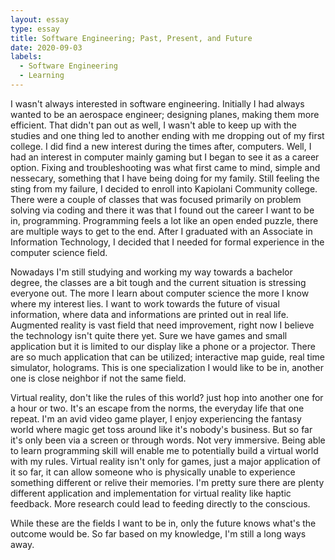 ```yaml
---
layout: essay
type: essay
title: Software Engineering; Past, Present, and Future
date: 2020-09-03
labels:
  - Software Engineering
  - Learning
---
```


  I wasn't always interested in software engineering. Initially I had always wanted to be an aerospace engineer; designing planes, making them more efficient. That didn't pan out as well, I wasn't able to keep up with the studies and one thing led to another ending with me dropping out of my first college. I did find a new interest during the times after, computers. Well, I had an interest in computer mainly gaming but I began to see it as a career option. Fixing and troubleshooting was what first came to mind, simple and nessecary, something that I have being doing for my family. Still feeling the sting from my failure, I decided to enroll into Kapiolani Community college. There were a couple of classes that was focused primarily on problem solving via coding and there it was that I found out the career I want to be in, programming. Programming feels a lot like an open ended puzzle, there are multiple ways to get to the end. After I graduated with an Associate in Information Technology, I decided that I needed for formal experience in the computer science field.
  
  Nowadays I'm still studying and working my way towards a bachelor degree, the classes are a bit tough and the current situation is stressing everyone out. The more I learn about computer science the more I know where my interest lies. I want to work towards the future of visual information, where data and informations are printed out in real life. Augmented reality is vast field that need improvement, right now I believe the technology isn't quite there yet. Sure we have games and small application but it is limited to our display like a phone or a projector. There are so much application that can be utilized; interactive map guide, real time simulator, holograms. This is one specialization I would like to be in, another one is close neighbor if not the same field.
  
  Virtual reality, don't like the rules of this world? just hop into another one for a hour or two. It's an escape from the norms, the everyday life that one repeat. I'm an avid video game player, I enjoy experiencing the fantasy world where magic get toss around like it's nobody's business. But so far it's only been via a screen or through words. Not very immersive. Being able to learn programming skill will enable me to potentially build a virtual world with my rules. Virtual reality isn't only for games, just a major application of it so far, it can allow someone who is physically unable to experience something different or relive their memories. I'm pretty sure there are plenty different application and implementation for virtual reality like haptic feedback. More research could lead to feeding directly to the conscious.
  
  While these are the fields I want to be in, only the future knows what's the outcome would be. So far based on my knowledge, I'm still a long ways away. 
